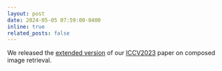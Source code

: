 ```yaml
---
layout: post
date: 2024-05-05 07:59:00-0400
inline: true
related_posts: false
---
```


We released the [extended version](https://arxiv.org/abs/2405.02951) of our [ICCV2023](https://arxiv.org/abs/2303.15247) paper on composed image retrieval.